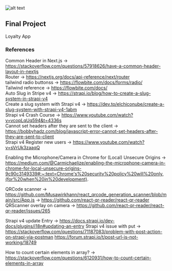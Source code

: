 
![alt text](https://github.com/jgrantprog1993/project_PWA_test1/blob/main/public/images/playstore.png)
## Final Project
Loyalty App

### References
Common Header in Next.js -> https://stackoverflow.com/questions/57918626/have-a-common-header-layout-in-nextjs <br />
Router -> https://nextjs.org/docs/api-reference/next/router <br />
tailwind radio buttonss -> https://flowbite.com/docs/forms/radio/ <br />
Tailwind reference -> https://flowbite.com/docs/ <br />
Auto Slug in Stripe v4 -> https://strapi.io/blog/how-to-create-a-slug-system-in-strapi-v4 <br />
Create a slug system with Strapi v4 -> https://dev.to/elchiconube/create-a-slug-system-with-strapi-v4-1abm <br />
Strapi v4 Crash Course -> https://www.youtube.com/watch?v=vcopLqUq594&t=4336s <br />
Cannot set headers after they are sent to the client  -> https://bobbyhadz.com/blog/javascript-error-cannot-set-headers-after-they-are-sent-to-client<br />
Strapi v4 Register new users -> https://www.youtube.com/watch?v=sVrUk3zaaqQ


Enabling the Microphone/Camera in Chrome for (Local) Unsecure Origins -> https://medium.com/@Carmichaelize/enabling-the-microphone-camera-in-chrome-for-local-unsecure-origins-9c90c3149339#:~:text=Chrome's%20security%20policy%20will%20only,(for%20when%20in%20development).


QRCode scanner -> https://github.com/Musawirkhann/react_qrcode_generation_scanner/blob/main/src/App.js
-> https://github.com/react-qr-reader/react-qr-reader
QRScanner overlay on camera -> https://github.com/react-qr-reader/react-qr-reader/issues/265

Strapi v4 update Entry -> https://docs.strapi.io/dev-docs/plugins/i18n#updating-an-entry
Strapi v4 issue with put -> https://stackoverflow.com/questions/71187083/problem-with-post-action-on-strapi-via-postman
https://forum.strapi.io/t/post-url-is-not-working/18749

How to count certain elements in array? -> https://stackoverflow.com/questions/6120931/how-to-count-certain-elements-in-array